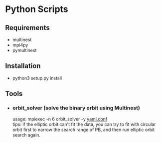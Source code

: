 # Python Scripts

## Requirements
- multinest
- mpi4py
- pymultinest

## Installation
- python3 setup.py install

## Tools

- ### orbit_solver (solve the binary orbit using Multinest)
  usage: mpiexec -n 6 orbit_solver -y [yaml.conf](examples/orbit_solve/yaml.conf) \
  tips: if the elliptic orbit can't fit the data, you can try to fit with circular orbit first to narrow the search range of PB, and then run elliptic orbit search again.
